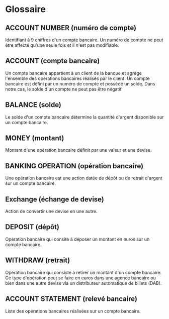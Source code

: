 # Glossaire

## ACCOUNT NUMBER (numéro de compte)  
Identifiant à 9 chiffres d'un compte bancaire. Un numéro de compte ne peut être affecté qu'une seule fois
et il n'est pas modifiable.

## ACCOUNT (compte bancaire)
Un compte bancaire appartient à un client de la banque et agrège l'ensemble des opérations bancaires réalisés par le client.
Un compte bancaire est défini par un numéro de compte et possède un solde. Dans notre cas, le solde d'un compte ne peut pas être
négatif.

## BALANCE (solde)
Le solde d'un compte bancaire détermine la quantité d'argent disponible sur un compte bancaire.

## MONEY (montant)
Montant d'une opération bancaire définit par une valeur et une devise. 

## BANKING OPERATION (opération bancaire)
Une opération bancaire est une action datée de dépôt ou de retrait d'argent sur un compte bancaire.

## Exchange (échange de devise)
Action de convertir une devise en une autre.

## DEPOSIT (dépôt)
Opération bancaire qui consite à déposer un montant en euros sur un compte bancaire.

## WITHDRAW (retrait)
Opération bancaire qui consiste à retirer un montant d'un compte bancaire. 
Ce type d'opération peut se faire en euros dans une agence bancaire ou bien dans une autre devise via un distributeur automatique 
de billets (DAB).

## ACCOUNT STATEMENT (relevé bancaire)
Liste des opérations bancaires réalisées sur un compte bancaire.
  





  

